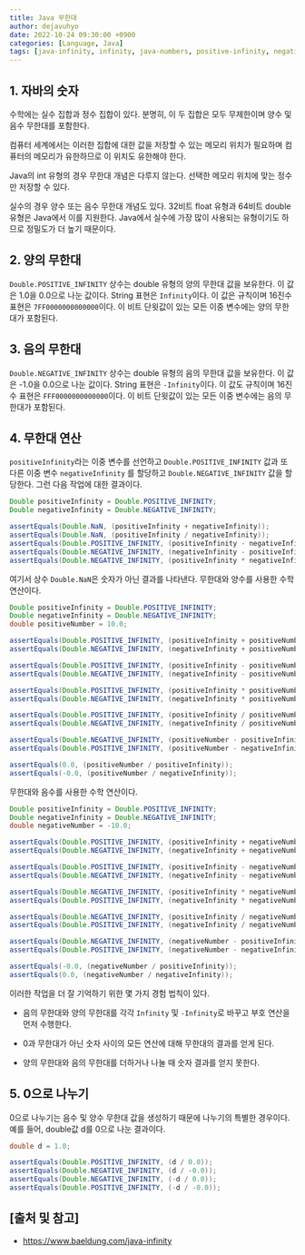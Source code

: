 ```yaml
---
title: Java 무한대
author: dejavuhyo
date: 2022-10-24 09:30:00 +0900
categories: [Language, Java]
tags: [java-infinity, infinity, java-numbers, positive-infinity, negative-infinity, infinity-operations, 자바-무한대, 무한대, 자바-숫자, 양수-무한대, 음수-무한대, 무한대-연산]
---
```


## 1. 자바의 숫자
수학에는 실수 집합과 정수 집합이 있다. 분명히, 이 두 집합은 모두 무제한이며 양수 및 음수 무한대를 포함한다.

컴퓨터 세계에서는 이러한 집합에 대한 값을 저장할 수 있는 메모리 위치가 필요하며 컴퓨터의 메모리가 유한하므로 이 위치도 유한해야 한다.

Java의 int 유형의 경우 무한대 개념은 다루지 않는다. 선택한 메모리 위치에 맞는 정수만 저장할 수 있다.

실수의 경우 양수 또는 음수 무한대 개념도 있다. 32비트 float 유형과 64비트 double 유형은 Java에서 이를 지원한다. Java에서 실수에 가장 많이 사용되는 유형이기도 하므로 정밀도가 더 높기 때문이다.

## 2. 양의 무한대
`Double.POSITIVE_INFINITY` 상수는 double 유형의 양의 무한대 값을 보유한다. 이 값은 1.0을 0.0으로 나눈 값이다. String 표현은 `Infinity`이다. 이 값은 규칙이며 16진수 표현은 `7FF0000000000000`이다. 이 비트 단윗값이 있는 모든 이중 변수에는 양의 무한대가 포함된다.

## 3. 음의 무한대
`Double.NEGATIVE_INFINITY` 상수는 double 유형의 음의 무한대 값을 보유한다. 이 값은 -1.0을 0.0으로 나눈 값이다. String 표현은 `-Infinity`이다. 이 값도 규칙이며 16진수 표현은 `FFF0000000000000`이다. 이 비트 단윗값이 있는 모든 이중 변수에는 음의 무한대가 포함된다.

## 4. 무한대 연산
`positiveInfinity`라는 이중 변수를 선언하고 `Double.POSITIVE_INFINITY` 값과 또 다른 이중 변수 `negativeInfinity` 를 할당하고 `Double.NEGATIVE_INFINITY` 값을 할당한다. 그런 다음 작업에 대한 결과이다.

```java
Double positiveInfinity = Double.POSITIVE_INFINITY;
Double negativeInfinity = Double.NEGATIVE_INFINITY;

assertEquals(Double.NaN, (positiveInfinity + negativeInfinity));
assertEquals(Double.NaN, (positiveInfinity / negativeInfinity));
assertEquals(Double.POSITIVE_INFINITY, (positiveInfinity - negativeInfinity));
assertEquals(Double.NEGATIVE_INFINITY, (negativeInfinity - positiveInfinity));
assertEquals(Double.NEGATIVE_INFINITY, (positiveInfinity * negativeInfinity));
```

여기서 상수 `Double.NaN`은 숫자가 아닌 결과를 나타낸다. 무한대와 양수를 사용한 수학 연산이다.

```java
Double positiveInfinity = Double.POSITIVE_INFINITY;
Double negativeInfinity = Double.NEGATIVE_INFINITY;
double positiveNumber = 10.0; 

assertEquals(Double.POSITIVE_INFINITY, (positiveInfinity + positiveNumber));
assertEquals(Double.NEGATIVE_INFINITY, (negativeInfinity + positiveNumber));

assertEquals(Double.POSITIVE_INFINITY, (positiveInfinity - positiveNumber));
assertEquals(Double.NEGATIVE_INFINITY, (negativeInfinity - positiveNumber));

assertEquals(Double.POSITIVE_INFINITY, (positiveInfinity * positiveNumber));
assertEquals(Double.NEGATIVE_INFINITY, (negativeInfinity * positiveNumber));

assertEquals(Double.POSITIVE_INFINITY, (positiveInfinity / positiveNumber));
assertEquals(Double.NEGATIVE_INFINITY, (negativeInfinity / positiveNumber));

assertEquals(Double.NEGATIVE_INFINITY, (positiveNumber - positiveInfinity));
assertEquals(Double.POSITIVE_INFINITY, (positiveNumber - negativeInfinity));

assertEquals(0.0, (positiveNumber / positiveInfinity));
assertEquals(-0.0, (positiveNumber / negativeInfinity));
```

무한대와 음수를 사용한 수학 연산이다.

```java
Double positiveInfinity = Double.POSITIVE_INFINITY;
Double negativeInfinity = Double.NEGATIVE_INFINITY;
double negativeNumber = -10.0; 

assertEquals(Double.POSITIVE_INFINITY, (positiveInfinity + negativeNumber));
assertEquals(Double.NEGATIVE_INFINITY, (negativeInfinity + negativeNumber));

assertEquals(Double.POSITIVE_INFINITY, (positiveInfinity - negativeNumber));
assertEquals(Double.NEGATIVE_INFINITY, (negativeInfinity - negativeNumber));

assertEquals(Double.NEGATIVE_INFINITY, (positiveInfinity * negativeNumber));
assertEquals(Double.POSITIVE_INFINITY, (negativeInfinity * negativeNumber));

assertEquals(Double.NEGATIVE_INFINITY, (positiveInfinity / negativeNumber));
assertEquals(Double.POSITIVE_INFINITY, (negativeInfinity / negativeNumber));

assertEquals(Double.NEGATIVE_INFINITY, (negativeNumber - positiveInfinity));
assertEquals(Double.POSITIVE_INFINITY, (negativeNumber - negativeInfinity));

assertEquals(-0.0, (negativeNumber / positiveInfinity));
assertEquals(0.0, (negativeNumber / negativeInfinity));
```

이러한 작업을 더 잘 기억하기 위한 몇 가지 경험 법칙이 있다.

* 음의 무한대와 양의 무한대를 각각 `Infinity` 및 `-Infinity`로 바꾸고 부호 연산을 먼저 수행한다.

* 0과 무한대가 아닌 숫자 사이의 모든 연산에 대해 무한대의 결과를 얻게 된다.

* 양의 무한대와 음의 무한대를 더하거나 나눌 때 숫자 결과를 얻지 못한다.

## 5. 0으로 나누기
0으로 나누기는 음수 및 양수 무한대 값을 생성하기 때문에 나누기의 특별한 경우이다. 예를 들어, double값 d를 0으로 나눈 결과이다.

```java
double d = 1.0;

assertEquals(Double.POSITIVE_INFINITY, (d / 0.0));
assertEquals(Double.NEGATIVE_INFINITY, (d / -0.0));
assertEquals(Double.NEGATIVE_INFINITY, (-d / 0.0));
assertEquals(Double.POSITIVE_INFINITY, (-d / -0.0));
```

## [출처 및 참고]
* <https://www.baeldung.com/java-infinity>
